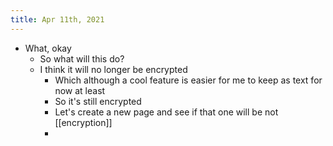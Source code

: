 ```yaml
---
title: Apr 11th, 2021
---
```


- What, okay
    - So what will this do?
    - I think it will no longer be encrypted
        - Which although a cool feature is easier for me to keep as text for now at least
        - So it's still encrypted
        - Let's create a new page and see if that one will be not [[encryption]]
        -